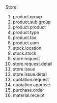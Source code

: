 Store:


1. product.group
2. product.sub.group
3. product.product
4. product.type
5. product.tax
6. product.uom
7. stock.location
8. stock.stock
9. store.request
10. store.request.detail
11. store.issue
12. store.issue.detail
13. quotation.request
14. quotation.approve
15. purchase.order
16. material.receipt








